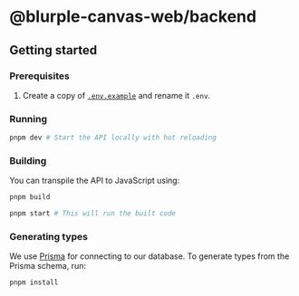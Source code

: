 # @blurple-canvas-web/backend

## Getting started

### Prerequisites

1. Create a copy of [`.env.example`](./.env.example) and rename it `.env`.

### Running

```sh
pnpm dev # Start the API locally with hot reloading
```

### Building

You can transpile the API to JavaScript using:

```sh
pnpm build

pnpm start # This will run the built code
```

### Generating types

We use [Prisma](https://www.prisma.io) for connecting to our database. To generate types from the Prisma schema, run:

```sh
pnpm install
```
